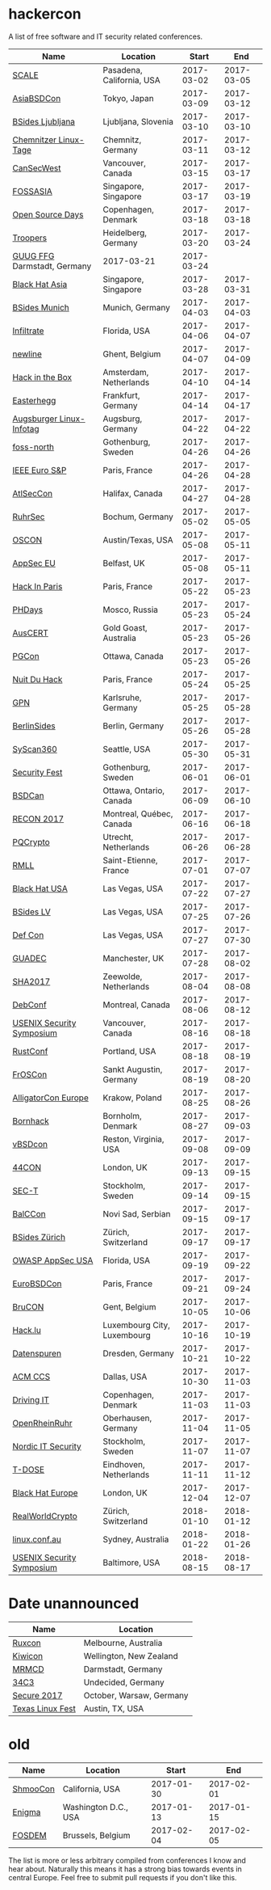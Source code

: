 # hackercon

A list of free software and IT security related conferences.

| Name | Location | Start | End |
| --- | --- | --- | --- |
| [SCALE](https://socallinuxexpo.org/) | Pasadena, California, USA | 2017-03-02 | 2017-03-05 |
| [AsiaBSDCon](https://2017.asiabsdcon.org/) | Tokyo, Japan | 2017-03-09 | 2017-03-12 |
| [BSides Ljubljana](https://bsidesljubljana.si/) | Ljubljana, Slovenia | 2017-03-10 | 2017-03-10 |
| [Chemnitzer Linux-Tage](https://chemnitzer.linux-tage.de/) | Chemnitz, Germany | 2017-03-11 | 2017-03-12 |
| [CanSecWest](https://cansecwest.com/) | Vancouver, Canada | 2017-03-15 | 2017-03-17 |
| [FOSSASIA](https://fossasia.org/) | Singapore, Singapore | 2017-03-17 | 2017-03-19 |
| [Open Source Days](https://opensourcedays.org/) | Copenhagen, Denmark | 2017-03-18 | 2017-03-18 |
| [Troopers](https://www.troopers.de/) | Heidelberg, Germany | 2017-03-20 | 2017-03-24 |
| [GUUG FFG](https://www.guug.de/veranstaltungen/ffg2017/) Darmstadt, Germany | 2017-03-21 | 2017-03-24 |
| [Black Hat Asia](https://www.blackhat.com/asia-17/) | Singapore, Singapore | 2017-03-28 | 2017-03-31 |
| [BSides Munich](http://bsidesmunich.org) | Munich, Germany | 2017-04-03 | 2017-04-03 |
| [Infiltrate](https://infiltratecon.com/) | Florida, USA | 2017-04-06 | 2017-04-07 |
| [newline](https://0x20.be/newline/2017/) | Ghent, Belgium | 2017-04-07 | 2017-04-09 |
| [Hack in the Box](https://conference.hitb.org/) | Amsterdam, Netherlands | 2017-04-10 | 2017-04-14 |
| [Easterhegg](http://www.easterhegg.eu/) | Frankfurt, Germany | 2017-04-14 | 2017-04-17 |
| [Augsburger Linux-Infotag](https://www.luga.de/Aktionen/LIT-2017/) | Augsburg, Germany | 2017-04-22 | 2017-04-22 |
| [foss-north](http://foss-north.se/) | Gothenburg, Sweden | 2017-04-26 | 2017-04-26 |
| [IEEE Euro S&P](http://www.ieee-security.org/TC/EuroSP2017/) | Paris, France | 2017-04-26 | 2017-04-28 |
| [AtlSecCon](https://atlseccon.com/) | Halifax, Canada | 2017-04-27 | 2017-04-28 |
| [RuhrSec](https://www.ruhrsec.de/) | Bochum, Germany | 2017-05-02 | 2017-05-05 |
| [OSCON](https://conferences.oreilly.com/oscon/oscon-tx) | Austin/Texas, USA | 2017-05-08 | 2017-05-11 |
| [AppSec EU](https://2017.appsec.eu/) | Belfast, UK | 2017-05-08 | 2017-05-11 |
| [Hack In Paris](https://hackinparis.com/) | Paris, France | 2017-05-22 | 2017-05-23 |
| [PHDays](http://www.phdays.com/) | Mosco, Russia | 2017-05-23 | 2017-05-24 |
| [AusCERT](https://conference.auscert.org.au/) | Gold Goast, Australia | 2017-05-23 | 2017-05-26 |
| [PGCon](https://www.pgcon.org/) | Ottawa, Canada | 2017-05-23 | 2017-05-26 |
| [Nuit Du Hack](https://nuitduhack.com/en/) | Paris, France | 2017-05-24 | 2017-05-25 |
| [GPN](https://entropia.de/GPN) | Karlsruhe, Germany | 2017-05-25 | 2017-05-28 |
| [BerlinSides](http://berlinsides.org/) | Berlin, Germany | 2017-05-26 | 2017-05-28 |
| [SyScan360](https://www.syscan360.org/) | Seattle, USA | 2017-05-30 | 2017-05-31 |
| [Security Fest](https://www.securityfest.com/) | Gothenburg, Sweden | 2017-06-01 | 2017-06-01 |
| [BSDCan](https://www.bsdcan.org/2017/) | Ottawa, Ontario, Canada | 2017-06-09 | 2017-06-10 |
| [RECON 2017](https://recon.cx/2017/montreal/) | Montreal, Québec, Canada | 2017-06-16 | 2017-06-18 |
| [PQCrypto](https://pqcrypto.org/) | Utrecht, Netherlands | 2017-06-26 | 2017-06-28 |
| [RMLL](https://2017.rmll.info/) | Saint-Etienne, France | 2017-07-01 | 2017-07-07 |
| [Black Hat USA](https://www.blackhat.com/) | Las Vegas, USA | 2017-07-22 | 2017-07-27 |
| [BSides LV](https://www.bsideslv.org/) | Las Vegas, USA | 2017-07-25 | 2017-07-26 |
| [Def Con](https://defcon.org/) | Las Vegas, USA | 2017-07-27 | 2017-07-30 |
| [GUADEC](https://wiki.gnome.org/GUADEC/2017) | Manchester, UK | 2017-07-28 | 2017-08-02 |
| [SHA2017](https://sha2017.org/) | Zeewolde, Netherlands | 2017-08-04 | 2017-08-08 |
| [DebConf](https://debconf.org/) | Montreal, Canada | 2017-08-06 | 2017-08-12 |
| [USENIX Security Symposium](https://www.usenix.org/) | Vancouver, Canada | 2017-08-16 | 2017-08-18 |
| [RustConf](http://rustconf.com/) | Portland, USA | 2017-08-18 | 2017-08-19 |
| [FrOSCon](https://www.froscon.de/) | Sankt Augustin, Germany | 2017-08-19 | 2017-08-20 |
| [AlligatorCon Europe](http://alligatorcon.pl/) | Krakow, Poland | 2017-08-25 | 2017-08-26 |
| [Bornhack](https://bornhack.dk/) | Bornholm, Denmark | 2017-08-27 | 2017-09-03 |
| [vBSDcon](https://www.vbsdcon.com/) | Reston, Virginia, USA | 2017-09-08 | 2017-09-09 |
| [44CON](https://44con.com/) | London, UK | 2017-09-13 | 2017-09-15 |
| [SEC-T](https://www.sec-t.org/) | Stockholm, Sweden | 2017-09-14 | 2017-09-15 |
| [BalCCon](https://2k17.balccon.org/) | Novi Sad, Serbian | 2017-09-15 | 2017-09-17 |
| [BSides Zürich](https://bsideszh.ch/) | Zürich, Switzerland | 2017-09-17 | 2017-09-17 |
| [OWASP AppSec USA](https://2017.appsecusa.org/) | Florida, USA | 2017-09-19 | 2017-09-22 |
| [EuroBSDCon](https://2017.eurobsdcon.org/) | Paris, France | 2017-09-21 | 2017-09-24 |
| [BruCON](http://brucon.org/) | Gent, Belgium | 2017-10-05 | 2017-10-06 |
| [Hack.lu](http://hack.lu/) | Luxembourg City, Luxembourg | 2017-10-16 | 2017-10-19 |
| [Datenspuren](https://www.datenspuren.de/) | Dresden, Germany | 2017-10-21 | 2017-10-22 |
| [ACM CCS](https://www.sigsac.org/ccs/CCS2017/) | Dallas, USA | 2017-10-30 | 2017-11-03 |
| [Driving IT](https://universe.ida.dk/driving-it/) | Copenhagen, Denmark | 2017-11-03 | 2017-11-03 |
| [OpenRheinRuhr](https://openrheinruhr.de/) | Oberhausen, Germany | 2017-11-04 | 2017-11-05 |
| [Nordic IT Security](http://www.nordicitsecurity.com/) | Stockholm, Sweden | 2017-11-07 | 2017-11-07 |
| [T-DOSE](http://t-dose.org/) | Eindhoven, Netherlands | 2017-11-11 | 2017-11-12 |
| [Black Hat Europe](https://www.blackhat.com/) | London, UK | 2017-12-04 | 2017-12-07 |
| [RealWorldCrypto](http://www.realworldcrypto.com/) | Zürich, Switzerland | 2018-01-10 | 2018-01-12 |
| [linux.conf.au](https://lca2018.org/#/home) | Sydney, Australia | 2018-01-22 | 2018-01-26 |
| [USENIX Security Symposium](https://www.usenix.org/) | Baltimore, USA | 2018-08-15 | 2018-08-17 |

Date unannounced
================

| Name | Location |
| --- | --- |
| [Ruxcon](https://ruxcon.org.au/) | Melbourne, Australia |
| [Kiwicon](https://www.kiwicon.org/) | Wellington, New Zealand |
| [MRMCD](https://mrmcd.net/) | Darmstadt, Germany |
| [34C3](https://events.ccc.de/) | Undecided, Germany |
| [Secure 2017](https://secure.edu.pl/) | October, Warsaw, Germany |
| [Texas Linux Fest](https://www.texaslinuxfest.org/) | Austin, TX, USA | 

old
===

| Name | Location | Start | End |
| --- | --- | --- | --- |
| [ShmooCon](http://shmoocon.org/) | California, USA | 2017-01-30 | 2017-02-01 |
| [Enigma](https://www.usenix.org/conference/enigma2017/) | Washington D.C., USA | 2017-01-13 | 2017-01-15 |
| [FOSDEM](https://fosdem.org/) | Brussels, Belgium | 2017-02-04 | 2017-02-05 |

The list is more or less arbitrary compiled from conferences I know and hear
about. Naturally this means it has a strong bias towards events in central
Europe. Feel free to submit pull requests if you don't like this.
